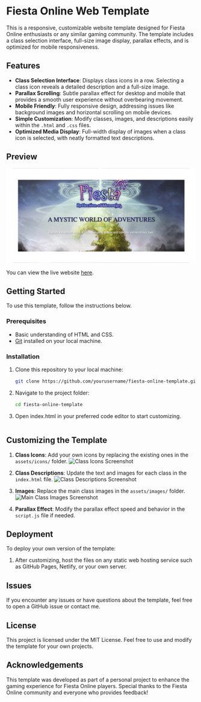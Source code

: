 # Fiesta Online Web Template

This is a responsive, customizable website template designed for Fiesta Online enthusiasts or any similar gaming community. The template includes a class selection interface, full-size image display, parallax effects, and is optimized for mobile responsiveness.

## Features

- **Class Selection Interface**: Displays class icons in a row. Selecting a class icon reveals a detailed description and a full-size image.
- **Parallax Scrolling**: Subtle parallax effect for desktop and mobile that provides a smooth user experience without overbearing movement.
- **Mobile Friendly**: Fully responsive design, addressing issues like background images and horizontal scrolling on mobile devices.
- **Simple Customization**: Modify classes, images, and descriptions easily within the `.html` and `.css` files.
- **Optimized Media Display**: Full-width display of images when a class icon is selected, with neatly formatted text descriptions.

## Preview

![Website Screenshot](/readme_images/FiestaWebsite_repository-open-graph-template.png)

You can view the live website [here](https://fiesta.lanteacorp.com/).

## Getting Started

To use this template, follow the instructions below.

### Prerequisites

- Basic understanding of HTML and CSS.
- [Git](https://git-scm.com/) installed on your local machine.

### Installation

1. Clone this repository to your local machine:
   ```bash
   git clone https://github.com/yourusername/fiesta-online-template.git

2. Navigate to the project folder:
   ```bash
   cd fiesta-online-template

3. Open index.html in your preferred code editor to start customizing.
   ```bash

## Customizing the Template

1. **Class Icons**: Add your own icons by replacing the existing ones in the `assets/icons/` folder.
   ![Class Icons Screenshot](readme_images/ClassIcons.png)
   
2. **Class Descriptions**: Update the text and images for each class in the `index.html` file.
   ![Class Descriptions Screenshot](readme_images/ClassDescriptions.png)
   
3. **Images**: Replace the main class images in the `assets/images/` folder.
   ![Main Class Images Screenshot](readme_images/ClassSelection.png)
   
4. **Parallax Effect**: Modify the parallax effect speed and behavior in the `script.js` file if needed.

## Deployment

To deploy your own version of the template:

1. After customizing, host the files on any static web hosting service such as GitHub Pages, Netlify, or your own server.

## Issues

If you encounter any issues or have questions about the template, feel free to open a GitHub issue or contact me.

## License

This project is licensed under the MIT License. Feel free to use and modify the template for your own projects.

## Acknowledgements

This template was developed as part of a personal project to enhance the gaming experience for Fiesta Online players. Special thanks to the Fiesta Online community and everyone who provides feedback!